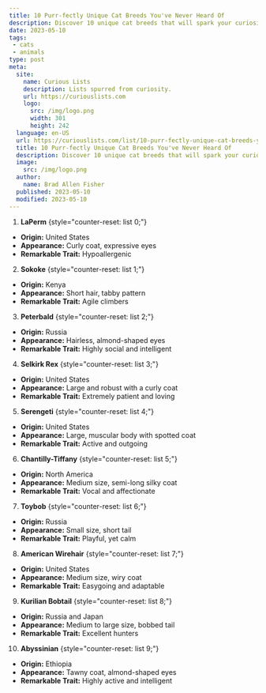 ```yaml
---
title: 10 Purr-fectly Unique Cat Breeds You've Never Heard Of
description: Discover 10 unique cat breeds that will spark your curiosity. From unusual fur patterns to distinct personalities, these felines are truly special.
date: 2023-05-10
tags:
 - cats
 - animals
type: post
meta:
  site:
    name: Curious Lists
    description: Lists spurred from curiosity.
    url: https://curiouslists.com
    logo:
      src: /img/logo.png
      width: 301
      height: 242
  language: en-US
  url: https://curiouslists.com/list/10-purr-fectly-unique-cat-breeds-youve-never-heard-of
  title: 10 Purr-fectly Unique Cat Breeds You've Never Heard Of
  description: Discover 10 unique cat breeds that will spark your curiosity. From unusual fur patterns to distinct personalities, these felines are truly special.
  image:
    src: /img/logo.png
  author:
    name: Brad Allen Fisher
  published: 2023-05-10
  modified: 2023-05-10
---
```



1. **LaPerm** {style="counter-reset: list 0;"}
  - **Origin:** United States
  - **Appearance:** Curly coat, expressive eyes
  - **Remarkable Trait:** Hypoallergenic
2. **Sokoke** {style="counter-reset: list 1;"}
  - **Origin:** Kenya
  - **Appearance:** Short hair, tabby pattern
  - **Remarkable Trait:** Agile climbers
3. **Peterbald** {style="counter-reset: list 2;"}
  - **Origin:** Russia
  - **Appearance:** Hairless, almond-shaped eyes
  - **Remarkable Trait:** Highly social and intelligent
4. **Selkirk Rex** {style="counter-reset: list 3;"}
  - **Origin:** United States
  - **Appearance:** Large and robust with a curly coat
  - **Remarkable Trait:** Extremely patient and loving
5. **Serengeti** {style="counter-reset: list 4;"}
  - **Origin:** United States
  - **Appearance:** Large, muscular body with spotted coat
  - **Remarkable Trait:** Active and outgoing
6. **Chantilly-Tiffany** {style="counter-reset: list 5;"}
  - **Origin:** North America
  - **Appearance:** Medium size, semi-long silky coat
  - **Remarkable Trait:** Vocal and affectionate
7. **Toybob** {style="counter-reset: list 6;"}
  - **Origin:** Russia
  - **Appearance:** Small size, short tail
  - **Remarkable Trait:** Playful, yet calm
8. **American Wirehair** {style="counter-reset: list 7;"}
  - **Origin:** United States
  - **Appearance:** Medium size, wiry coat
  - **Remarkable Trait:** Easygoing and adaptable
9. **Kurilian Bobtail** {style="counter-reset: list 8;"}
  - **Origin:** Russia and Japan
  - **Appearance:** Medium to large size, bobbed tail
  - **Remarkable Trait:** Excellent hunters
10. **Abyssinian** {style="counter-reset: list 9;"}
  - **Origin:** Ethiopia
  - **Appearance:** Tawny coat, almond-shaped eyes
  - **Remarkable Trait:** Highly active and intelligent